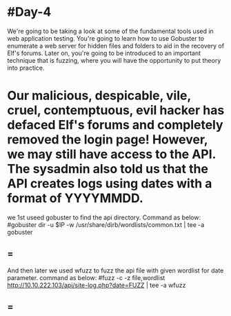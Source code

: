 #Day-4
====================================================================
We're going to be taking a look at some of the fundamental tools used in web application testing. You're going to learn how to use Gobuster to enumerate a web server for hidden files and folders to aid in the recovery of Elf's forums. Later on, you're going to be introduced to an important technique that is fuzzing, where you will have the opportunity to put theory into practice.

Our malicious, despicable, vile, cruel, contemptuous, evil hacker has defaced Elf's forums and completely removed the login page! However, we may still have access to the API. The sysadmin also told us that the API creates logs using dates with a format of YYYYMMDD.
====================================================================


we 1st useed gobuster to find the api directory.
Command as below:
#gobuster dir -u $IP -w /usr/share/dirb/wordlists/common.txt | tee -a gobuster

=
--------------------------------------------------------------------

And then later we used wfuzz to fuzz the api file with given wordlist for date parameter.
command as below:
#fuzz -c -z file,wordlist http://10.10.222.103/api/site-log.php?date=FUZZ | tee -a wfuzz

=
-------------------------------------------------------------------